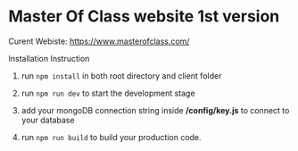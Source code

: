 # Master Of Class website 1st version

Curent Webiste: https://www.masterofclass.com/

Installation Instruction

1. run `npm install` in both root directory and client folder

2. run `npm run dev` to start the development stage

3. add your mongoDB connection string inside **/config/key.js** to connect to your database

4. run `npm run build` to build your production code.

